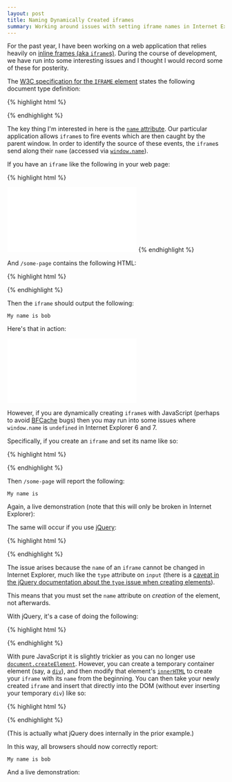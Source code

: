 ```yaml
---
layout: post
title: Naming Dynamically Created iframes
summary: Working around issues with setting iframe names in Internet Explorer.
---
```

For the past year, I have been working on a web application that relies heavily on [inline frames (aka `iframe`s)](https://developer.mozilla.org/en/HTML/Element/iframe). During the course of development, we have run into some interesting issues and I thought I would record some of these for posterity.

The [W3C specification for the `IFRAME` element][iframe] states the following document type definition:

{% highlight html %}
<!ELEMENT IFRAME - - (%flow;)*         -- inline subwindow -->
<!ATTLIST IFRAME
  %coreattrs;                          -- id, class, style, title --
  longdesc    %URI;          #IMPLIED  -- link to long description
                                          (complements title) --
  name        CDATA          #IMPLIED  -- name of frame for targetting --
  src         %URI;          #IMPLIED  -- source of frame content --
  frameborder (1|0)          1         -- request frame borders? --
  marginwidth %Pixels;       #IMPLIED  -- margin widths in pixels --
  marginheight %Pixels;      #IMPLIED  -- margin height in pixels --
  scrolling   (yes|no|auto)  auto      -- scrollbar or none --
  align       %IAlign;       #IMPLIED  -- vertical or horizontal alignment --
  height      %Length;       #IMPLIED  -- frame height --
  width       %Length;       #IMPLIED  -- frame width --
  >
{% endhighlight %}

The key thing I'm interested in here is the [`name` attribute][name]. Our particular application allows `iframe`s to fire events which are then caught by the parent window. In order to identify the source of these events, the `iframe`s send along their `name` (accessed via [`window.name`][window name]).

If you have an `iframe` like the following in your web page:

{% highlight html %}
<iframe frameborder="0" name="bob" src="/some-page"></iframe>
{% endhighlight %}

And `/some-page` contains the following HTML:

{% highlight html %}
<!DOCTYPE html>
<title>Test</title>
<script>
document.write('My name is ' + window.name);
</script>
{% endhighlight %}

Then the `iframe` should output the following:

    My name is bob

Here's that in action:

<iframe frameborder=0 name=bob src=/code/iframe-test.html></iframe>

However, if you are dynamically creating `iframe`s with JavaScript (perhaps to avoid [BFCache](https://developer.mozilla.org/En/Working_with_BFCache) bugs) then you may run into some issues where `window.name` is `undefined` in Internet Explorer 6 and 7.

Specifically, if you create an `iframe` and set its name like so:

{% highlight html %}
<script>
(function () {
    var iframe = document.createElement('iframe');
    iframe.src = '/some-page';
    iframe.name = 'bob';
    document.body.appendChild(iframe);
}());
</script>
{% endhighlight %}

Then `/some-page` will report the following:

    My name is

Again, a live demonstration (note that this will only be broken in Internet Explorer):

<div id="test-1"></div>
<script>
(function () {
  var t = document.getElementById('test-1'),
      i = document.createElement('iframe');
  i.src = '/code/iframe-test.html';
  i.name = 'bob';
  i.frameBorder = 0;
  t.appendChild(i);
}());
</script>

The same will occur if you use [jQuery][]:

{% highlight html %}
<script>
$(function () {
  $('<iframe/>', {
    src: '/some-page',
    name: 'bob'
  }).appendTo(document.body);
});
</script>
{% endhighlight %}

The issue arises because the `name` of an `iframe` cannot be changed in Internet Explorer, much like the `type` attribute on `input` (there is a [caveat in the jQuery documentation about the `type` issue when creating elements][caveat]).

This means that you must set the `name` attribute on *creation* of the element, not afterwards.

With jQuery, it's a case of doing the following:

{% highlight html %}
<script>
$(function () {
  $('<iframe name="bob"></iframe>').attr({
    src: '/some-page'
  }).appendTo(document.body);
});
</script>
{% endhighlight %}

With pure JavaScript it is slightly trickier as you can no longer use [`document.createElement`](https://developer.mozilla.org/en/DOM/document.createElement). However, you can create a temporary container element (say, a [`div`](https://developer.mozilla.org/en/HTML/Element/div)), and then modify that element's [`innerHTML`](https://developer.mozilla.org/en/DOM/element.innerHTML) to create your `iframe` with its `name` from the beginning. You can then take your newly created `iframe` and insert that directly into the DOM (without ever inserting your temporary `div`) like so:

{% highlight html %}
<script>
(function () {
  var temp = document.createElement('div');
  temp.innerHTML = '<iframe name="bob" src="/some-page"></iframe>';
  document.body.appendChild(temp.firstChild);
}());
</script>
{% endhighlight %}

(This is actually what jQuery does internally in the prior example.)

In this way, all browsers should now correctly report:

    My name is bob

And a live demonstration:

<div id="test-2"></div>
<script>
(function () {
  var t = document.getElementById('test-2'),
      temp = document.createElement('div');
  temp.innerHTML = '<iframe frameborder=0 name=bob src=/code/iframe-test.html></iframe>';
  t.appendChild(temp.firstChild);
}());
</script>

  [iframe]: http://www.w3.org/TR/html4/present/frames.html#h-16.5
  [name]: http://www.w3.org/TR/html4/present/frames.html#adef-name-IFRAME
  [window name]: https://developer.mozilla.org/en/DOM/window.name
  [jQuery]: http://jquery.com/
  [caveat]: http://api.jquery.com/jQuery/#creating-new-elements
